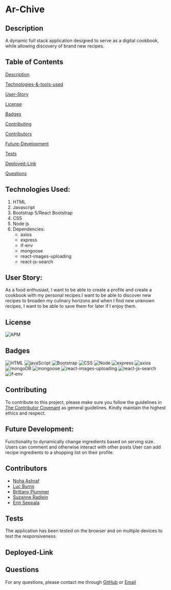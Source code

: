 # Ar-Chive

## Description
A dynamic full stack application designed to serve as a digital cookbook, while allowing discovery of brand new recipes.


## Table of Contents

[Description](#Description)

[Technologies-&-tools-used](#Technologies-Used)

[User-Story](#User-Story)

[License](#License)

[Badges](#Badges)

[Contributing](#Contributing)

[Contributors](#Contributors)

[Future-Development](#Future-Development)

[Tests](#Tests)

[Deployed-Link](#Deployed-Link)

[Questions](#Questions)


## Technologies Used:
1. HTML
2. Javascript
3. Bootstrap 5/React Bootstrap
4. CSS
5. Node js
6. Dependencies:
    * axios
    * express
    * if-env
    * mongoose
    * react-images-uploading
    * react-js-search


## User Story: 
As a food enthusiast, I want to be able to create a profile and create a cookbook with my personal recipes.I want to be able to discover new recipes to broaden my culinary horizons and when I find new unknown recipes, I want to be able to save them for later if I enjoy them.


## License
![APM](https://img.shields.io/apm/l/README)

## Badges
![HTML](https://img.shields.io/badge/HTML-blue)
![javaScript](https://img.shields.io/badge/JavaScript-blue)
![Bootstrap](https://img.shields.io/badge/Bootstrap-blue)
![CSS](https://img.shields.io/badge/CSS-blue)
![Node](https://img.shields.io/badge/Node.js-CLI-blue)
![express](https://img.shields.io/badge/express-npm%20package-blue)
![axios](https://img.shields.io/badge/axios-npm%20package-blue)
![mongoDB](https://img.shields.io/badge/mongoDB-npm%20package-blue)
![mongoose](https://img.shields.io/badge/mongoose-npm%20package-blue)
![react-images-uploading](https://img.shields.io/badge/react%20images%20uploading-npm%20package-blue)
![react-js-search](https://img.shields.io/badge/react%20js%20search-npm%20package-blue)
![if-env](https://img.shields.io/badge/if%20env-npm%20package-blue)

## Contributing 

To contribute to this project, please make sure you follow the guidelines in [The Contributor Covenant](https://www.contributor-covenant.org/) as general guidelines.
Kindly maintain the highest ethics and respect. 

## Future Development:
Functionality to dynamically change ingredients based on serving size.
Users can comment and otherwise interact with other posts
User can add recipe ingredients to a shopping list on their profile.


## Contributors
* [Noha Ashraf](https://www.github.com/NohaAshraf85)
* [Luc Burns](https://www.github.com/lbburnsy)
* [Brittany Plummer](https://www.github.com/BrittPlum)
* [Suzanne Radlein](https://www.github.com/srad25)
* [Erin Seppala](https://www.github.com/aseppala98)


## Tests
The application has been tested on the browser and on multiple devices to test the responsiveness.

## Deployed-Link


## Questions
For any questions, please contact me through [GitHub](https://github.com/lbburnsy) 
or [Email](mailto:burnsluc@gmail.com)










